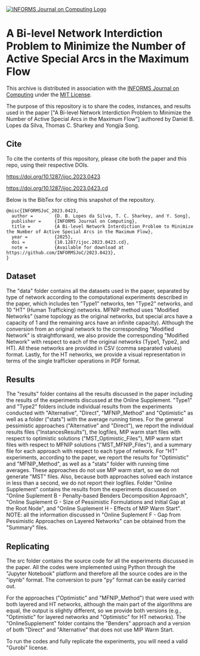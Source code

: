 [![INFORMS Journal on Computing Logo](https://INFORMSJoC.github.io/logos/INFORMS_Journal_on_Computing_Header.jpg)](https://pubsonline.informs.org/journal/ijoc)

# A Bi-level Network Interdiction Problem to Minimize the Number of Active Special Arcs in the Maximum Flow
This archive is distributed in association with the [INFORMS Journal on Computing](https://pubsonline.informs.org/journal/ijoc) under the [MIT License](LICENSE).

The purpose of this repository is to share the codes, instances, and results used in the paper ["A Bi-level Network Interdiction Problem to Minimize the Number of Active Special Arcs in the Maximum Flow"] authored by Daniel B. Lopes da Silva, Thomas C. Sharkey and Yongjia Song.


## Cite

To cite the contents of this repository, please cite both the paper and this repo, using their respective DOIs.

https://doi.org/10.1287/ijoc.2023.0423 

https://doi.org/10.1287/ijoc.2023.0423.cd

Below is the BibTex for citing this snapshot of the repository.

```
@misc{INFORMSJoC_2023.0423,
  author =        {D. B. Lopes da Silva, T. C. Sharkey, and Y. Song},
  publisher =     {INFORMS Journal on Computing},
  title =         {A Bi-level Network Interdiction Problem to Minimize the Number of Active Special Arcs in the Maximum Flow},
  year =          {2025},
  doi =           {10.1287/ijoc.2023.0423.cd},
  note =          {Available for download at https://github.com/INFORMSJoC/2023.0423},
}  
```

## Dataset 
The "data" folder contains all the datasets used in the paper, separated by type of network according to the computational experiments described in the paper, which includes ten "Type1" networks, ten "Type2" networks, and 10 "HT" (Human Trafficking) networks. MFNIP method uses "Modified Networks" (same topology as the original networks, but special arcs have a capacity of 1 and the remaining arcs have 
an infinite capacity). Although the conversion from an original network to the corresponding "Modified Network" is straightforward, we also provide the corresponding "Modified Network" with respect to each of the original networks (Type1, Type2, and HT). All these networks are provided in CSV (comma separated values) format.
Lastly, for the HT networks, we provide a visual representation in terms of the single trafficker operations in PDF format.


## Results 
The "results" folder contains all the results discussed in the paper including the results of the experiments discussed at the Online Supplement. 
"Type1" and "Type2" folders include individual results from the experiments conducted with "Alternative", "Direct", "MFNIP_Method" and "Optimistic" as well as a folder ("stats") with the average running times. For the general pessimistic approaches 
("Alternative" and "Direct"), we report the individual results files ("InstancesResults"), the logfiles, MIP warm start files with respect to optimistic solutions ("MST_Optimistic_Files"), MIP warm start files with respect to MFNIP solutions ("MST_MFNIP_Files"), and a summary file for each approach with respect to each type of network.
For "HT" experiments, according to the paper, we report the results for "Optimistic" and "MFNIP_Method", as well as a "stats" folder with running time averages. These approaches do not use MIP warm start, so we do not generate "MST" files. Also, because both approaches solved each instance in less than a second, we do not report their logfiles.
Folder "Online Supplement" contains the results from the experiments discussed on "Online Suplement B - Penalty-based Benders Decomposition Approach", "Online Suplement G - Size of Pessimistic Formulations and Initial Gap at the Root Node", and "Online Suplement H - Effects of MIP Warm Start". NOTE: all the information discussed in "Online Suplement F - Gap from Pessimistic Approaches on Layered Networks" can be obtained from the "Summary" files.  



## Replicating
The src folder contains the source code for all the experiments discussed in the paper. All the codes were implemented using Python through the "Jupyter Notebook" platform and therefore all the source codes are in the "ipynb" format. The conversion to pure "py" format can be easily carried out. 

For the approaches ("Optimistic" and "MFNIP_Method") that were used with both layered and HT networks, although the main part of the algorithms are equal, the output is slightly different, so we provide both versions (e.g., "Optimistic" for layered networks and "Optimistic" for HT networks). The "OnlineSupplement" folder contains the "Benders" approach and a version of both "Direct" and "Alternative" that does not use MIP Warm Start.

To run the codes and fully replicate the experiments, you will need a valid "Gurobi" license.


